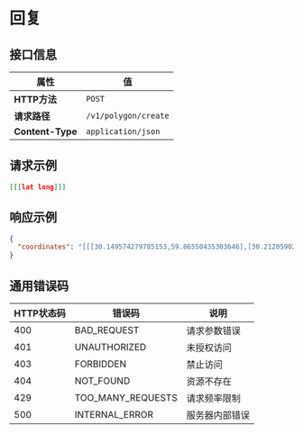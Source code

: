 # 回复

## 接口信息

| 属性 | 值 |
|------|-----|
| **HTTP方法** | `POST` |
| **请求路径** | `/v1/polygon/create` |
| **Content-Type** | `application/json` |

## 请求示例

```json
[[[lat long]]]
```

## 响应示例

```json
{
  "coordinates": "[[[30.149574279785153,59.86550435303646],[30.21205902099609,59.846884387977326],[30.255661010742184,59.86240174913176],[30.149574279785153,59.86550435303646]]]"
}
```

## 通用错误码

| HTTP状态码 | 错误码 | 说明 |
|------------|--------|------|
| 400 | BAD_REQUEST | 请求参数错误 |
| 401 | UNAUTHORIZED | 未授权访问 |
| 403 | FORBIDDEN | 禁止访问 |
| 404 | NOT_FOUND | 资源不存在 |
| 429 | TOO_MANY_REQUESTS | 请求频率限制 |
| 500 | INTERNAL_ERROR | 服务器内部错误 |
